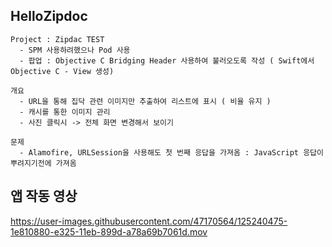 ## HelloZipdoc


    Project : Zipdac TEST
      - SPM 사용하려했으나 Pod 사용
      - 팝업 : Objective C Bridging Header 사용하여 불러오도록 작성 ( Swift에서 Objective C - View 생성)

    개요
      - URL을 통해 집닥 관련 이미지만 추출하여 리스트에 표시 ( 비율 유지 )
      - 캐시를 통한 이미지 관리
      - 사진 클릭시 -> 전체 화면 변경해서 보이기
    
    문제 
      - Alamofire, URLSession을 사용해도 첫 번째 응답을 가져옴 : JavaScript 응답이 뿌려지기전에 가져옴
      

## 앱 작동 영상
https://user-images.githubusercontent.com/47170564/125240475-1e810880-e325-11eb-899d-a78a69b7061d.mov

